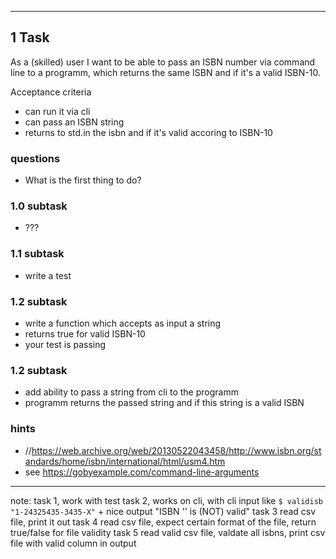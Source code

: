 
___

## 1 Task
As a (skilled) user I want to be able to pass an ISBN number via command line to a programm,
which returns the same ISBN and if it's a valid ISBN-10.

Acceptance criteria
- can run it via cli
- can pass an ISBN string
- returns to std.in the isbn and if it's valid accoring to ISBN-10

### questions
- What is the first thing to do?

### 1.0 subtask
- ???

### 1.1 subtask
- write a test

### 1.2 subtask
- write a function which accepts as input a string
- returns true for valid ISBN-10
- your test is passing

### 1.2 subtask
- add ability to pass a string from cli to the programm
- programm returns the passed string and if this string is a valid ISBN











### hints
- //https://web.archive.org/web/20130522043458/http://www.isbn.org/standards/home/isbn/international/html/usm4.htm
- see https://gobyexample.com/command-line-arguments

___



















note:
task 1, work with test
task 2, works on cli, with cli input like `$ validisb "1-24325435-3435-X"`
		+ nice output "ISBN '' is (NOT) valid"
task 3 read csv file, print it out
task 4 read csv file, expect certain format of the file, return true/false
 		for file validity
task 5 read valid csv file, valdate all isbns, print csv file
 		with valid column in output